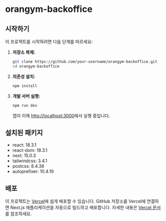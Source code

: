 # orangym-backoffice


## 시작하기

이 프로젝트를 시작하려면 다음 단계를 따르세요:

1. **저장소 복제:**
   ```bash
   git clone https://github.com/your-username/orangym-backoffice.git
   cd orangym-backoffice
   ```

2. **의존성 설치:**
   ```bash
   npm install
   ```

3. **개발 서버 실행:**
   ```bash
   npm run dev
   ```

   앱이 이제 [http://localhost:3000](http://localhost:3000)에서 실행 중입니다.


## 설치된 패키지

- react: 18.3.1  
- react-dom: 18.3.1  
- next: 15.0.3  
- tailwindcss: 3.4.1  
- postcss: 8.4.38  
- autoprefixer: 10.4.19


## 배포

이 프로젝트는 [Vercel](https://vercel.com/)에 쉽게 배포할 수 있습니다. GitHub 저장소를 Vercel에 연결하면 Next.js 애플리케이션을 자동으로 빌드하고 배포합니다. 자세한 내용은 [Vercel 문서](https://vercel.com/docs)를 참조하세요.